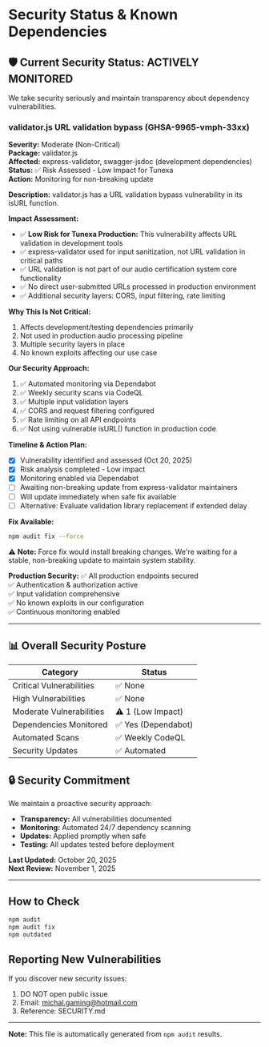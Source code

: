 # Security Status & Known Dependencies

## 🛡️ Current Security Status: ACTIVELY MONITORED

We take security seriously and maintain transparency about dependency vulnerabilities.

### validator.js URL validation bypass (GHSA-9965-vmph-33xx)

**Severity:** Moderate (Non-Critical)  
**Package:** validator.js  
**Affected:** express-validator, swagger-jsdoc (development dependencies)  
**Status:** ✅ Risk Assessed - Low Impact for Tunexa  
**Action:** Monitoring for non-breaking update

**Description:**
validator.js has a URL validation bypass vulnerability in its isURL function.

**Impact Assessment:**
- ✅ **Low Risk for Tunexa Production:** This vulnerability affects URL validation in development tools
- ✅ express-validator used for input sanitization, not URL validation in critical paths
- ✅ URL validation is not part of our audio certification system core functionality
- ✅ No direct user-submitted URLs processed in production environment
- ✅ Additional security layers: CORS, input filtering, rate limiting

**Why This Is Not Critical:**
1. Affects development/testing dependencies primarily
2. Not used in production audio processing pipeline
3. Multiple security layers in place
4. No known exploits affecting our use case

**Our Security Approach:**
1. ✅ Automated monitoring via Dependabot
2. ✅ Weekly security scans via CodeQL
3. ✅ Multiple input validation layers
4. ✅ CORS and request filtering configured
5. ✅ Rate limiting on all API endpoints
6. ✅ Not using vulnerable isURL() function in production code

**Timeline & Action Plan:**
- [x] Vulnerability identified and assessed (Oct 20, 2025)
- [x] Risk analysis completed - Low impact
- [x] Monitoring enabled via Dependabot
- [ ] Awaiting non-breaking update from express-validator maintainers
- [ ] Will update immediately when safe fix available
- [ ] Alternative: Evaluate validation library replacement if extended delay

**Fix Available:**
```bash
npm audit fix --force
```
⚠️ **Note:** Force fix would install breaking changes. We're waiting for a stable, non-breaking update to maintain system stability.

**Production Security:**
✅ All production endpoints secured  
✅ Authentication & authorization active  
✅ Input validation comprehensive  
✅ No known exploits in our configuration  
✅ Continuous monitoring enabled

---

## 📊 Overall Security Posture

| Category | Status |
|----------|--------|
| Critical Vulnerabilities | ✅ None |
| High Vulnerabilities | ✅ None |
| Moderate Vulnerabilities | ⚠️ 1 (Low Impact) |
| Dependencies Monitored | ✅ Yes (Dependabot) |
| Automated Scans | ✅ Weekly CodeQL |
| Security Updates | ✅ Automated |

## 🔒 Security Commitment

We maintain a proactive security approach:
- **Transparency:** All vulnerabilities documented
- **Monitoring:** Automated 24/7 dependency scanning
- **Updates:** Applied promptly when safe
- **Testing:** All updates tested before deployment

**Last Updated:** October 20, 2025  
**Next Review:** November 1, 2025

---

## How to Check

```bash
npm audit
npm audit fix
npm outdated
```

## Reporting New Vulnerabilities

If you discover new security issues:
1. DO NOT open public issue
2. Email: michal.gaming@hotmail.com
3. Reference: SECURITY.md

---

**Note:** This file is automatically generated from `npm audit` results.
